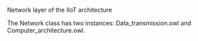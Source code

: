 Network layer of the IIoT architecture

The Network class has two instances: Data_transmission.owl and Computer_architecture.owl.
